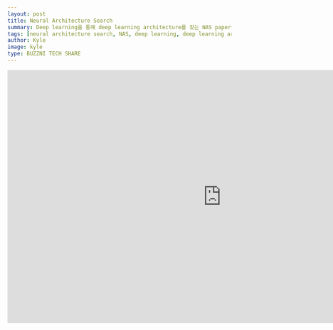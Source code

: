 ```yaml
---
layout: post
title: Neural Architecture Search
summary: Deep learning을 통해 deep learning architecture를 찾는 NAS paper들을 리뷰합니다.
tags: [neural architecture search, NAS, deep learning, deep learning architecture, AutoML]
author: Kyle
image: kyle
type: BUZZNI TECH SHARE
---
```


<iframe src="https://docs.google.com/presentation/d/e/2PACX-1vSS8sXZCEpnCJk--O6jenTKozTrROAq1JTzgGv_BR0izJoPhizy-vwmP4unQ2RIhNaXtJFkLJ5tTfKy/embed?start=false&loop=false&delayms=3000" frameborder="0" width="960" height="569" allowfullscreen="true" mozallowfullscreen="true" webkitallowfullscreen="true"></iframe>